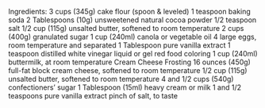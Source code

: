 Ingredients:
3 cups (345g) cake flour (spoon & leveled)
1 teaspoon baking soda
2 Tablespoons (10g) unsweetened natural cocoa powder
1/2 teaspoon salt
1/2 cup (115g) unsalted butter, softened to room temperature
2 cups (400g) granulated sugar
1 cup (240ml) canola or vegetable oil
4 large eggs, room temperature and separated
1 Tablespoon pure vanilla extract
1 teaspoon distilled white vinegar
liquid or gel red food coloring
1 cup (240ml) buttermilk, at room temperature
Cream Cheese Frosting
16 ounces (450g) full-fat block cream cheese, softened to room temperature
1/2 cup (115g) unsalted butter, softened to room temperature
4 and 1/2 cups (540g) confectioners’ sugar
1 Tablespoon (15ml) heavy cream or milk
1 and 1/2 teaspoons pure vanilla extract
pinch of salt, to taste
